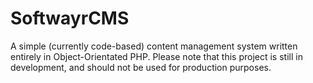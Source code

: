 # SoftwayrCMS
A simple (currently code-based) content management system written entirely in Object-Orientated PHP. Please note that this project is still in development, and should not be used for production purposes.

